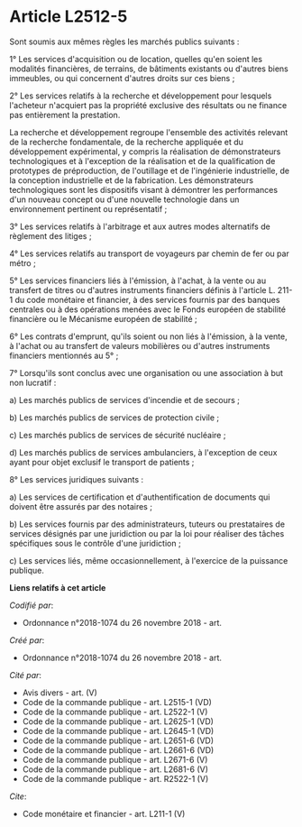 # Article L2512-5

Sont soumis aux mêmes règles les marchés publics suivants : 

1° Les services d'acquisition ou de location, quelles qu'en soient les modalités financières, de terrains, de bâtiments
existants ou d'autres biens immeubles, ou qui concernent d'autres droits sur ces biens ; 

2° Les services relatifs à la recherche et développement pour lesquels l'acheteur n'acquiert pas la propriété exclusive des
résultats ou ne finance pas entièrement la prestation. 

La recherche et développement regroupe l'ensemble des activités relevant de la recherche fondamentale, de la recherche
appliquée et du développement expérimental, y compris la réalisation de démonstrateurs technologiques et à l'exception de la
réalisation et de la qualification de prototypes de préproduction, de l'outillage et de l'ingénierie industrielle, de la
conception industrielle et de la fabrication. Les démonstrateurs technologiques sont les dispositifs visant à démontrer les
performances d'un nouveau concept ou d'une nouvelle technologie dans un environnement pertinent ou représentatif ; 

3° Les services relatifs à l'arbitrage et aux autres modes alternatifs de règlement des litiges ; 

4° Les services relatifs au transport de voyageurs par chemin de fer ou par métro ; 

5° Les services financiers liés à l'émission, à l'achat, à la vente ou au transfert de titres ou d'autres instruments
financiers définis à l'article L. 211-1 du code monétaire et financier, à des services fournis par des banques centrales ou à
des opérations menées avec le Fonds européen de stabilité financière ou le Mécanisme européen de stabilité ; 

6° Les contrats d'emprunt, qu'ils soient ou non liés à l'émission, à la vente, à l'achat ou au transfert de valeurs
mobilières ou d'autres instruments financiers mentionnés au 5° ; 

7° Lorsqu'ils sont conclus avec une organisation ou une association à but non lucratif : 

a) Les marchés publics de services d'incendie et de secours ; 

b) Les marchés publics de services de protection civile ; 

c) Les marchés publics de services de sécurité nucléaire ; 

d) Les marchés publics de services ambulanciers, à l'exception de ceux ayant pour objet exclusif le transport de patients ; 

8° Les services juridiques suivants : 

a) Les services de certification et d'authentification de documents qui doivent être assurés par des notaires ; 

b) Les services fournis par des administrateurs, tuteurs ou prestataires de services désignés par une juridiction ou par la
loi pour réaliser des tâches spécifiques sous le contrôle d'une juridiction ; 

c) Les services liés, même occasionnellement, à l'exercice de la puissance publique.

**Liens relatifs à cet article**

_Codifié par_:

  - Ordonnance n°2018-1074 du 26 novembre 2018 - art.

_Créé par_:

  - Ordonnance n°2018-1074 du 26 novembre 2018 - art.

_Cité par_:

  - Avis divers - art. (V)
  - Code de la commande publique - art. L2515-1 (VD)
  - Code de la commande publique - art. L2522-1 (V)
  - Code de la commande publique - art. L2625-1 (VD)
  - Code de la commande publique - art. L2645-1 (VD)
  - Code de la commande publique - art. L2651-6 (VD)
  - Code de la commande publique - art. L2661-6 (VD)
  - Code de la commande publique - art. L2671-6 (V)
  - Code de la commande publique - art. L2681-6 (V)
  - Code de la commande publique - art. R2522-1 (V)

_Cite_:

  - Code monétaire et financier - art. L211-1 (V)
